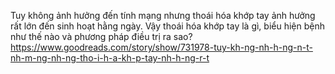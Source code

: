 Tuy không ảnh hưởng đến tính mạng nhưng thoái hóa khớp tay ảnh hưởng rất lớn đến sinh hoạt hằng ngày. Vậy thoái hóa khớp tay là gì, biểu hiện bệnh như thế nào và phương pháp điều trị ra sao?
https://www.goodreads.com/story/show/731978-tuy-kh-ng-nh-h-ng-n-t-nh-m-ng-nh-ng-tho-i-h-a-kh-p-tay-nh-h-ng-r-t
